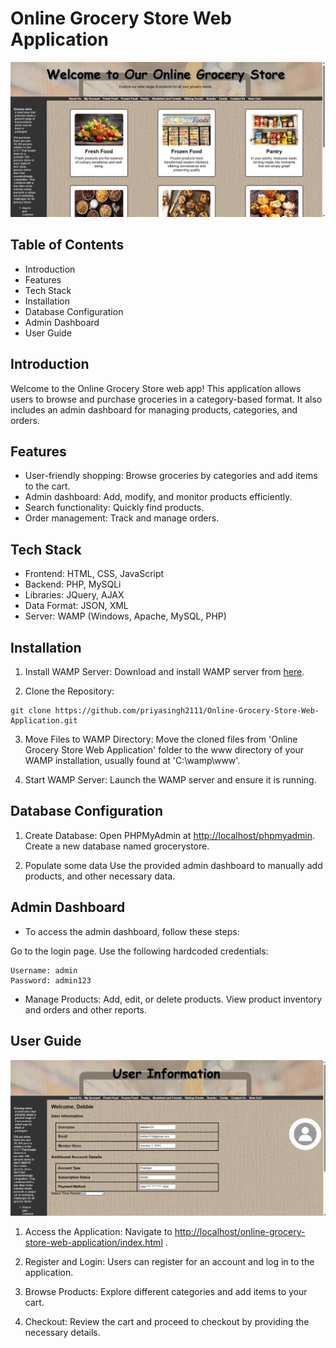 # Online Grocery Store Web Application
![Grocery Store Image](https://github.com/priyasingh2111/Online-Grocery-Store-Web-Application/blob/df7a69da10671f4e4e3359df3494f82a2fbdb2e4/gr1.png)

## Table of Contents
- Introduction
- Features
- Tech Stack
- Installation
- Database Configuration
- Admin Dashboard
- User Guide

## Introduction
Welcome to the Online Grocery Store web app! This application allows users to browse and purchase groceries in a category-based format. It also includes an admin dashboard for managing products, categories, and orders.

## Features
- User-friendly shopping: Browse groceries by categories and add items to the cart.
- Admin dashboard: Add, modify, and monitor products efficiently.
- Search functionality: Quickly find products.
- Order management: Track and manage orders.

## Tech Stack
- Frontend: HTML, CSS, JavaScript
- Backend: PHP, MySQLi
- Libraries: JQuery, AJAX
- Data Format: JSON, XML
- Server: WAMP (Windows, Apache, MySQL, PHP)

## Installation

1. Install WAMP Server:
Download and install WAMP server from [here](https://sourceforge.net/projects/wampserver/).

2. Clone the Repository:
```
git clone https://github.com/priyasingh2111/Online-Grocery-Store-Web-Application.git
```

3. Move Files to WAMP Directory:
Move the cloned files from 'Online Grocery Store Web Application' folder to the www directory of your WAMP installation, usually found at 'C:\wamp\www'.

4. Start WAMP Server:
Launch the WAMP server and ensure it is running.

## Database Configuration

1. Create Database:
Open PHPMyAdmin at [http://localhost/phpmyadmin](http://localhost/phpmyadmin).
Create a new database named grocerystore.

2. Populate some data
Use the provided admin dashboard to manually add products, and other necessary data.

## Admin Dashboard

- To access the admin dashboard, follow these steps:

Go to the login page. 
Use the following hardcoded credentials:
```
Username: admin
Password: admin123
```

- Manage Products:
Add, edit, or delete products.
View product inventory and orders and other reports.

## User Guide
![User Info](https://github.com/priyasingh2111/Online-Grocery-Store-Web-Application/blob/d208055912e5436ff1ac9373a57f7948da755c7e/gr2.png)

1. Access the Application:
Navigate to [http://localhost/online-grocery-store-web-application/index.html](http://localhost/online-grocery-store-web-application/index.html) .

2. Register and Login:
Users can register for an account and log in to the application.

3. Browse Products:
Explore different categories and add items to your cart.

4. Checkout:
Review the cart and proceed to checkout by providing the necessary details.
